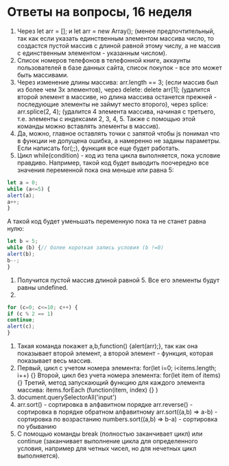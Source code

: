 # Ответы на вопросы, 16 неделя

1.  Через let arr = []; и let arr = new Array(); (менее предпочтительный, так как если указать единственным элементом массива число, то создастся пустой массив с длиной равной этому числу, а не массив с единственным элементом - указанным числом).
2. Список номеров телефонов в телефонной книге, аккаунты пользователей в базе данных сайта, список покупок - все это может быть массивами. 
3. Через изменение длины массива: arr.length == 3; (если массив был из более чем 3х элементов), 
через delete: delete arr[1]; (удалится второй элемент в массиве, но длина массива останется прежней - последующие элементы не займут место второго),
через splice: arr.splice(2, 4); (удалится 4 элемента массива, начиная с третьего, т.е. элементы с индексами 2, 3, 4, 5. Также с помощью этой команды можно вставлять элементы в массив).
4. Да, можно, главное оставлять точки с запятой чтобы js понимал что в функции не допущена ошибка, а намеренно не заданы параметры. Если написать for(;;), функция все еще будет работать.
5. Цикл while(condition) - код из тела цикла выполняется, пока условие правдиво. Например, такой код будет выводить поочередно все значения переменной пока она меньше или равна 5:

```jsx
let a = 0;
while (a<=5) {
alert(a);
a++;
}
```

А такой код будет уменьшать переменную пока та не станет равна нулю:

```jsx
let b = 5;
while (b) {// более короткая запись условия (b !=0)
alert(b);
b--;
}
```

1. Получится пустой массив длиной равной 5. Все его элементы будут равны undefined.
2. 

```jsx
for (c=0; c<=10; c++) {
if (c % 2 == 1)
continue;
alert(c); 
}
```

1. Такая команда покажет a,b,function() {alert(arr);}, так как она показывает второй элемент, а второй элемент - функция, которая показывает весь массив.
2. Первый, цикл с учетом номера элемента: for(let i=0; i<items.length; i++) {}
Второй, цикл без учета номера элемента: for(let item of items) {}
Третий, метод запускающий функцию для каждого элемента массива: items.forEach (function(item, index) {} )
3.  document.querySelectorAll('input')
4. arr.sort() - cортировка в алфавитном порядке
arr.reverse() - сортировка в порядке обратном алфавитному
arr.sort((a,b) => a-b) - сортировка по возрастанию
numbers.sort((a,b) => b-a) - сортировка по убыванию
5. С помощью команды break (полностью заканчивает цикл) или continue (заканчивает выполнение цикла для определенного условия, например для четных чисел, но для нечетных цикл выполняется).